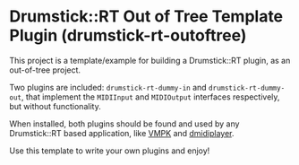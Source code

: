 # Drumstick::RT Out of Tree Template Plugin (drumstick-rt-outoftree)

This project is a template/example for building a Drumstick::RT plugin, as an out-of-tree project.

Two plugins are included: `drumstick-rt-dummy-in` and `drumstick-rt-dummy-out`, that implement the `MIDIInput` and `MIDIOutput` interfaces respectively, but without functionality.

When installed, both plugins should be found and used by any Drumstick::RT based application, like [VMPK](https://vmpk.sourceforge.io) and [dmidiplayer](https://dmidiplayer.sourceforge.io).

Use this template to write your own plugins and enjoy!
